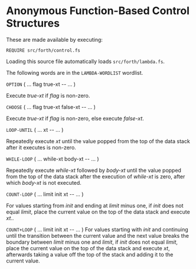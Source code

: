 # Anonymous Function-Based Control Structures

These are made available by executing:

    REQUIRE src/forth/control.fs

Loading this source file automatically loads `src/forth/lambda.fs`.

The following words are in the `LAMBDA-WORDLIST` wordlist.

`OPTION` ( ... flag true-xt -- ... )

Execute *true-xt* if *flag* is non-zero.

`CHOOSE` ( ... flag true-xt false-xt -- ... )

Execute *true-xt* if *flag* is non-zero, else execute *false-xt*.

`LOOP-UNTIL` ( ... xt -- ... )

Repeatedly execute *xt* until the value popped from the top of the data stack after it executes is non-zero.

`WHILE-LOOP` ( ... while-xt body-xt -- ... )

Repeatedly execute *while-xt* followed by *body-xt* until the value popped from the top of the data stack after the execution of *while-xt* is zero, after which *body-xt* is not executed.

`COUNT-LOOP` ( ... limit init xt -- ... )

For values starting from *init* and ending at *limit* minus one, if *init* does not equal *limit*, place the current value on the top of the data stack and execute *xt*..

`COUNT+LOOP` ( ... limit init xt -- ... )
For values starting with *init* and continuing until the transition between the current value and the next value breaks the boundary between *limit* minus one and *limit*, if *init* does not equal *limit*, place the current value on the top of the data stack and execute *xt*, afterwards taking a value off the top of the stack and adding it to the current value.
